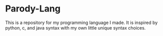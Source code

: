 # Parody-Lang
This is a repository for my programming language I made. It is inspired by python, c, and java syntax with my own little unique syntax choices.

